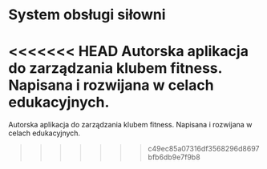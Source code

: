 # System obsługi siłowni
<<<<<<< HEAD
Autorska aplikacja do zarządzania klubem fitness. Napisana i rozwijana w celach edukacyjnych.
=======
Autorska aplikacja do zarządzania klubem fitness. Napisana i rozwijana w celach edukacyjnych. 
>>>>>>> c49ec85a07316df3568296d8697bfb6db9e7f9b8
